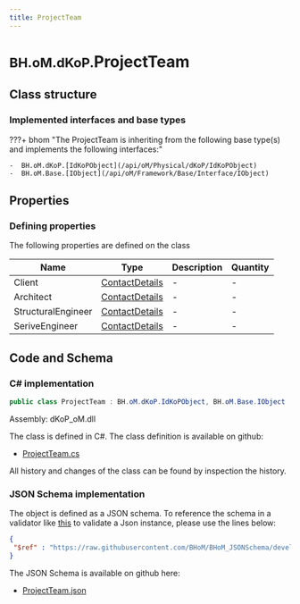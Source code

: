 ```yaml
---
title: ProjectTeam
---
```


# <small>BH.oM.dKoP.</small>**ProjectTeam**



## Class structure

### Implemented interfaces and base types

???+ bhom "The ProjectTeam is inheriting from the following base type(s) and implements the following interfaces:"

    -  BH.oM.dKoP.[IdKoPObject](/api/oM/Physical/dKoP/IdKoPObject)
    -  BH.oM.Base.[IObject](/api/oM/Framework/Base/Interface/IObject)


## Properties



### Defining properties

The following properties are defined on the class

| Name             | Type             | Description      | Quantity         |
|------------------|------------------|------------------|------------------|
| Client | [ContactDetails](/api/oM/Physical/dKoP/AdministrativeInformation/ContactDetails) | - | - |
| Architect | [ContactDetails](/api/oM/Physical/dKoP/AdministrativeInformation/ContactDetails) | - | - |
| StructuralEngineer | [ContactDetails](/api/oM/Physical/dKoP/AdministrativeInformation/ContactDetails) | - | - |
| SeriveEngineer | [ContactDetails](/api/oM/Physical/dKoP/AdministrativeInformation/ContactDetails) | - | - |


## Code and Schema

### C# implementation

``` C# title="C#"
public class ProjectTeam : BH.oM.dKoP.IdKoPObject, BH.oM.Base.IObject
```

Assembly: dKoP_oM.dll

The class is defined in C#. The class definition is available on github:

- [ProjectTeam.cs](https://github.com/BHoM/dKoP_Toolkit/blob/develop/dKoP_oM/AdministrativeInformation\ProjectTeam.cs)

All history and changes of the class can be found by inspection the history.
### JSON Schema implementation

The object is defined as a JSON schema. To reference the schema in a validator like [this](https://www.jsonschemavalidator.net/) to validate a Json instance, please use the lines below:

``` json title="JSON Schema"
{
 "$ref" : "https://raw.githubusercontent.com/BHoM/BHoM_JSONSchema/develop/dKoP_oM/ProjectTeam.json"
}
```

The JSON Schema is available on github here:

- [ProjectTeam.json](https://github.com/BHoM/BHoM_JSONSchema/blob/develop/dKoP_oM/ProjectTeam.json)
